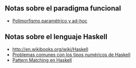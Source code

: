 Notas sobre el paradigma funcional
----------------------------------

-   [Polimorfismo paramétrico y ad-hoc](polimorfismo-parametrico-y-ad-hoc.md)

Notas sobre el lenguaje Haskell
-------------------------------

-   <http://en.wikibooks.org/wiki/Haskell>
-   [Problemas comunes con los tipos numéricos de Haskell](problemas-comunes-con-los-tipos-numericos-de-haskell.md)
-   [Pattern Matching en Haskell](pattern-matching-en-haskell.md)

